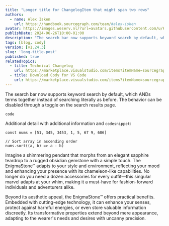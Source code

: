 ```yaml
---
title: "Longer title for ChangelogItem that might span two rows"
authors:
  - name: Alex Isken
    url: https://handbook.sourcegraph.com/team/#alex-isken
avatar: https://images.weserv.nl/?url=avatars.githubusercontent.com/u/65769327
publishDate: 2024-06-26T10:00-01:00
description: "The search bar now supports keyword search by default, which ANDs terms together instead of searching literally as before. The behavior can be disabled through a toggle on the search results page."
tags: [blog, cody]
version: [v1.24.3]
slug: 'long-title-post'
published: true
relatedTopics:
  - title: Technical Changelog
    url: https://marketplace.visualstudio.com/items?itemName=sourcegraph.cody-a
  - title: Download Cody for VS Code
    url: https://marketplace.visualstudio.com/items?itemName=sourcegraph.cody-a
---
```


The search bar now supports keyword search by default, which ANDs terms together instead of searching literally as before. The behavior can be disabled through a toggle on the search results page.

```
code
```

Additional detail with additional information and `codesnippet`:

```
const nums = [51, 345, 3453, 1, 5, 67 9, 686]

// Sort array in ascending order
nums.sort((a, b) => a - b)
```

Imagine a shimmering pendant that morphs from an elegant sapphire teardrop to a rugged obsidian gemstone with a simple touch. The EnigmaStone™ adapts to your style and environment, reflecting your mood and enhancing your presence with its chameleon-like capabilities. No longer do you need a dozen accessories for every outfit—this singular marvel adapts at your whim, making it a must-have for fashion-forward individuals and adventurers alike.

Beyond its aesthetic appeal, the EnigmaStone™ offers practical benefits. Embedded with cutting-edge technology, it can enhance your senses, protect against harmful energies, or even store valuable information discreetly. Its transformative properties extend beyond mere appearance, adapting to the wearer's needs and desires with uncanny precision.